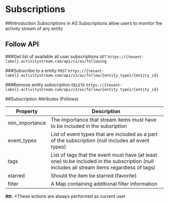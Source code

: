 # Subscriptions

##Introduction Subscriptions in AS
Subscriptions allow users to monitor the activity stream of any entity

## Follow API

###Get list of available all user subscriptions
`GET` `https://{tenant-label}.activitystream.com/api/v1/as/following`

###Subscribe to a entity
`POST` `https://{tenant-label}.activitystream.com/api/v1/as/follow/{entity_type}/{entity_id}`

###Remove entity subscription
`DELETE` `https://{tenant-label}.activitystream.com/api/v1/as/follow/{entity_type}/{entity_id}`

##Subscription Attributes (Follows)

Property | Description
-------- | -----------
min_importance | The importance that stream items must have to be included in the subsription
event_types | List of event types that are included as a part of the subscription (null includes all event types)
tags | List of tags that the event must have (at least one) to be included in the subscription (null includes all stream items regardless of tags)
starred | Should the item be starred (favorite)
filter | A Map containing additional filter information

**Att.** *These actions are always performed as current user